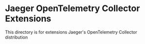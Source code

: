 # Jaeger OpenTelemetry Collector Extensions
This directory is for extensions Jaeger's OpenTelemetry Collector distribution


